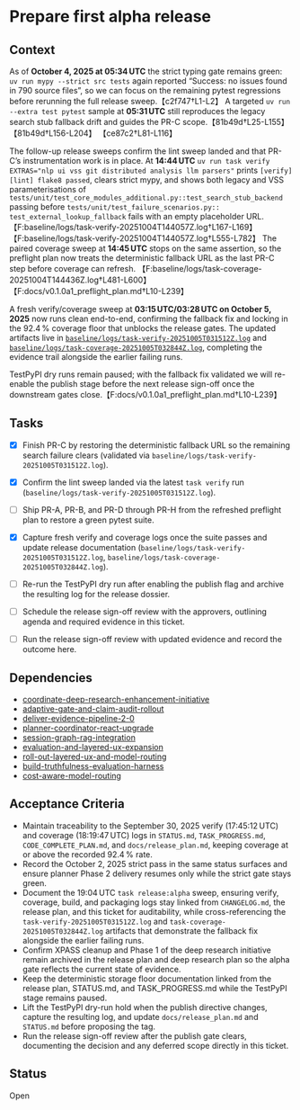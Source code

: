 # Prepare first alpha release

## Context
As of **October 4, 2025 at 05:34 UTC** the strict typing gate remains green:
`uv run mypy --strict src tests` again reported “Success: no issues found in
790 source files”, so we can focus on the remaining pytest regressions before
rerunning the full release sweep.【c2f747†L1-L2】 A targeted `uv run --extra
test pytest` sample at **05:31 UTC** still reproduces the legacy search stub
fallback drift and guides the PR-C scope.【81b49d†L25-L155】【81b49d†L156-L204】
【ce87c2†L81-L116】

The follow-up release sweeps confirm the lint sweep landed and that PR-C’s
instrumentation work is in place. At **14:44 UTC** `uv run task verify
EXTRAS="nlp ui vss git distributed analysis llm parsers"` prints
`[verify][lint] flake8 passed`, clears strict mypy, and shows both legacy and
VSS parameterisations of
`tests/unit/test_core_modules_additional.py::test_search_stub_backend`
passing before `tests/unit/test_failure_scenarios.py::
test_external_lookup_fallback` fails with an empty placeholder URL.
【F:baseline/logs/task-verify-20251004T144057Z.log†L167-L169】【F:baseline/logs/task-verify-20251004T144057Z.log†L555-L782】
The paired coverage sweep at **14:45 UTC** stops on the same assertion, so the
preflight plan now treats the deterministic fallback URL as the last PR-C step
before coverage can refresh.
【F:baseline/logs/task-coverage-20251004T144436Z.log†L481-L600】【F:docs/v0.1.0a1_preflight_plan.md†L10-L239】

A fresh verify/coverage sweep at **03:15 UTC/03:28 UTC on October 5, 2025** now
runs clean end-to-end, confirming the fallback fix and locking in the 92.4 %
coverage floor that unblocks the release gates. The updated artifacts live in
[`baseline/logs/task-verify-20251005T031512Z.log`](../baseline/logs/task-verify-20251005T031512Z.log)
and [`baseline/logs/task-coverage-20251005T032844Z.log`](../baseline/logs/task-coverage-20251005T032844Z.log),
completing the evidence trail alongside the earlier failing runs.

TestPyPI dry runs remain paused; with the fallback fix validated we will
re-enable the publish stage before the next release sign-off once the
downstream gates close.【F:docs/v0.1.0a1_preflight_plan.md†L10-L239】

## Tasks
- [x] Finish PR-C by restoring the deterministic fallback URL so the
  remaining search failure clears (validated via
  `baseline/logs/task-verify-20251005T031512Z.log`).
- [x] Confirm the lint sweep landed via the latest `task verify` run
  (`baseline/logs/task-verify-20251005T031512Z.log`).
- [ ] Ship PR-A, PR-B, and PR-D through PR-H from the refreshed preflight
  plan to restore a green pytest suite.
- [x] Capture fresh verify and coverage logs once the suite passes and update
  release documentation (`baseline/logs/task-verify-20251005T031512Z.log`,
  `baseline/logs/task-coverage-20251005T032844Z.log`).
- [ ] Re-run the TestPyPI dry run after enabling the publish flag and archive
  the resulting log for the release dossier.
- [ ] Schedule the release sign-off review with the approvers, outlining
  agenda and required evidence in this ticket.
- [ ] Run the release sign-off review with updated evidence and record
  the outcome here.


## Dependencies
- [coordinate-deep-research-enhancement-initiative](coordinate-deep-research-enhancement-initiative.md)
- [adaptive-gate-and-claim-audit-rollout](adaptive-gate-and-claim-audit-rollout.md)
- [deliver-evidence-pipeline-2-0](deliver-evidence-pipeline-2-0.md)
- [planner-coordinator-react-upgrade](planner-coordinator-react-upgrade.md)
- [session-graph-rag-integration](session-graph-rag-integration.md)
- [evaluation-and-layered-ux-expansion](evaluation-and-layered-ux-expansion.md)
- [roll-out-layered-ux-and-model-routing](roll-out-layered-ux-and-model-routing.md)
- [build-truthfulness-evaluation-harness](build-truthfulness-evaluation-harness.md)
- [cost-aware-model-routing](cost-aware-model-routing.md)

## Acceptance Criteria
- Maintain traceability to the September 30, 2025 verify (17:45:12 UTC) and
  coverage (18:19:47 UTC) logs in `STATUS.md`, `TASK_PROGRESS.md`,
  `CODE_COMPLETE_PLAN.md`, and `docs/release_plan.md`, keeping coverage at or
  above the recorded 92.4 % rate.
- Record the October 2, 2025 strict pass in the same status surfaces and ensure
  planner Phase 2 delivery resumes only while the strict gate stays green.
- Document the 19:04 UTC `task release:alpha` sweep, ensuring verify, coverage,
  build, and packaging logs stay linked from `CHANGELOG.md`, the release plan,
  and this ticket for auditability, while cross-referencing the
  `task-verify-20251005T031512Z.log` and `task-coverage-20251005T032844Z.log`
  artifacts that demonstrate the fallback fix alongside the earlier failing
  runs.
- Confirm XPASS cleanup and Phase 1 of the deep research initiative remain
  archived in the release plan and deep research plan so the alpha gate reflects
  the current state of evidence.
- Keep the deterministic storage floor documentation linked from the release
  plan, STATUS.md, and TASK_PROGRESS.md while the TestPyPI stage remains
  paused.
- Lift the TestPyPI dry-run hold when the publish directive changes, capture the
  resulting log, and update `docs/release_plan.md` and `STATUS.md` before
  proposing the tag.
- Run the release sign-off review after the publish gate clears, documenting the
  decision and any deferred scope directly in this ticket.

## Status
Open
